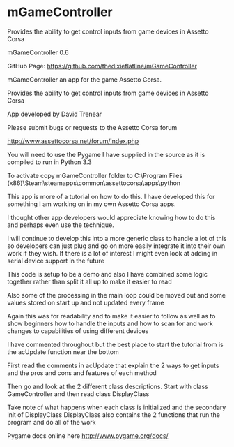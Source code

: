 mGameController
===============

Provides the ability to get control inputs from game devices in Assetto Corsa

mGameController 0.6

GitHub Page: https://github.com/thedixieflatline/mGameController

mGameController an app for the game Assetto Corsa.

Provides the ability to get control inputs from game devices in Assetto Corsa

App developed by David Trenear


Please submit bugs or requests to the Assetto Corsa forum

http://www.assettocorsa.net/forum/index.php


You will need to use the Pygame I have supplied in the source as it is compiled to run in Python 3.3


To activate copy mGameController folder to C:\Program Files (x86)\Steam\steamapps\common\assettocorsa\apps\python



This app is more of a tutorial on how to do this. I have developed this for something I am working on in my own Assetto Corsa apps.

I thought other app developers would appreciate knowing how to do this and perhaps even use the technique.

I will continue to develop this into a more generic class to handle a lot of this so developers can just plug and go on more easily integrate it into their own work if they wish.
If there is a lot of interest I might even look at adding in serial device support in the future

This code is setup to be a demo and also I have combined some logic together rather than split it all up to make it easier to read

Also some of the processing in the main loop could be moved out and some values stored on start up and not updated every frame

Again this was for readability and to make it easier to follow as well as to show beginners how to handle the inputs and how to scan for and work changes to capabilities of using different devices



I have commented throughout but the best place to start the tutorial from is the acUpdate function near the bottom

First read the comments in acUpdate that explain the 2 ways to get inputs and the pros and cons and features of each method

Then go and look at the 2 different class descriptions.
Start with class GameController and then read class DisplayClass

Take note of what happens when each class is initialized and the secondary init of DisplayClass
DisplayClass also contains the 2 functions that run the program and do all of the work



Pygame docs online here
http://www.pygame.org/docs/   
